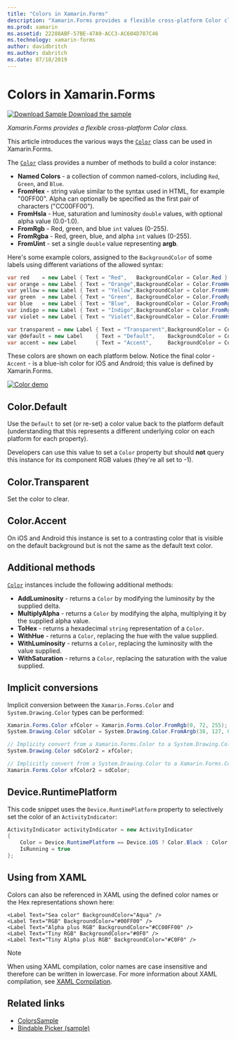 ```yaml
---
title: "Colors in Xamarin.Forms"
description: "Xamarin.Forms provides a flexible cross-platform Color class. This article explains the functionality provided by the Color class, and how to use it."
ms.prod: xamarin
ms.assetid: 22288ABF-57BE-47A9-ACC3-AC604D787C46
ms.technology: xamarin-forms
author: davidbritch
ms.author: dabritch
ms.date: 07/18/2019
---
```


# Colors in Xamarin.Forms

[![Download Sample](~/media/shared/download.png) Download the sample](https://docs.microsoft.com/samples/xamarin/xamarin-forms-samples/workingwithcolors)

_Xamarin.Forms provides a flexible cross-platform Color class._

This article introduces the various ways the [`Color`](xref:Xamarin.Forms.Color) class can be used in Xamarin.Forms.

The [`Color`](xref:Xamarin.Forms.Color) class provides a number of methods to build a color instance:

- **Named Colors** - a collection of common named-colors, including `Red`, `Green`, and `Blue`.
- **FromHex** - string value similar to the syntax used in HTML, for example "00FF00". Alpha can optionally be specified as the first pair of characters ("CC00FF00").
- **FromHsla** - Hue, saturation and luminosity  `double` values, with optional alpha value (0.0-1.0).
- **FromRgb** - Red, green, and blue `int` values (0-255).
- **FromRgba** - Red, green, blue, and alpha  `int` values (0-255).
- **FromUint** - set a single `double` value representing **argb**.

Here's some example colors, assigned to the `BackgroundColor` of some labels using different variations of the allowed syntax:

```csharp
var red    = new Label { Text = "Red",   BackgroundColor = Color.Red };
var orange = new Label { Text = "Orange",BackgroundColor = Color.FromHex("FF6A00") };
var yellow = new Label { Text = "Yellow",BackgroundColor = Color.FromHsla(0.167, 1.0, 0.5, 1.0) };
var green  = new Label { Text = "Green", BackgroundColor = Color.FromRgb (38, 127, 0) };
var blue   = new Label { Text = "Blue",  BackgroundColor = Color.FromRgba(0, 38, 255, 255) };
var indigo = new Label { Text = "Indigo",BackgroundColor = Color.FromRgb (0, 72, 255) };
var violet = new Label { Text = "Violet",BackgroundColor = Color.FromHsla(0.82, 1, 0.25, 1) };

var transparent = new Label { Text = "Transparent",BackgroundColor = Color.Transparent };
var @default = new Label    { Text = "Default",    BackgroundColor = Color.Default };
var accent = new Label      { Text = "Accent",     BackgroundColor = Color.Accent };
```

These colors are shown on each platform below. Notice the final color - `Accent` - is a blue-ish color for iOS and Android; this value is defined by Xamarin.Forms.

 [![Color demo](colors-images/colors-sml.png "Color Demo")](colors-images/colors.png#lightbox "Color Demo")

## Color.Default

Use the `Default` to set (or re-set) a color value back to the platform default (understanding that this represents a different underlying color on each platform for each property).

Developers can use this value to set a `Color` property but should **not** query this instance for its component RGB values (they're all set to -1).

## Color.Transparent

Set the color to clear.

## Color.Accent

On iOS and Android this instance is set to a contrasting color that is visible on the default background but is not the same as the default text color.

## Additional methods

[`Color`](xref:Xamarin.Forms.Color) instances include the following additional methods:

- **AddLuminosity** - returns a `Color` by modifying the luminosity by the supplied delta.
- **MultiplyAlpha** - returns a `Color` by modifying the alpha, multiplying it by the supplied alpha value.
- **ToHex** - returns a hexadecimal `string` representation of a `Color`.
- **WithHue** - returns a `Color`, replacing the hue with the value supplied.
- **WithLuminosity** - returns a `Color`, replacing the luminosity with the value supplied.
- **WithSaturation** - returns a `Color`, replacing the saturation with the value supplied.

## Implicit conversions

Implicit conversion between the `Xamarin.Forms.Color` and `System.Drawing.Color` types can be performed:

```csharp
Xamarin.Forms.Color xfColor = Xamarin.Forms.Color.FromRgb(0, 72, 255);
System.Drawing.Color sdColor = System.Drawing.Color.FromArgb(38, 127, 0);

// Implicity convert from a Xamarin.Forms.Color to a System.Drawing.Color
System.Drawing.Color sdColor2 = xfColor;

// Implicitly convert from a System.Drawing.Color to a Xamarin.Forms.Color
Xamarin.Forms.Color xfColor2 = sdColor;
```

## Device.RuntimePlatform

This code snippet uses the `Device.RuntimePlatform` property to selectively set the color of an `ActivityIndicator`:

```csharp
ActivityIndicator activityIndicator = new ActivityIndicator
{
    Color = Device.RuntimePlatform == Device.iOS ? Color.Black : Color.Default,
    IsRunning = true
};
```

## Using from XAML

Colors can also be referenced in XAML using the defined color names or the Hex representations shown here:

```xaml
<Label Text="Sea color" BackgroundColor="Aqua" />
<Label Text="RGB" BackgroundColor="#00FF00" />
<Label Text="Alpha plus RGB" BackgroundColor="#CC00FF00" />
<Label Text="Tiny RGB" BackgroundColor="#0F0" />
<Label Text="Tiny Alpha plus RGB" BackgroundColor="#C0F0" />
```

> [!NOTE]
> When using XAML compilation, color names are case insensitive and therefore can be written in lowercase. For more information about XAML compilation, see [XAML Compilation](~/xamarin-forms/xaml/xamlc.md).

## Related links

- [ColorsSample](https://docs.microsoft.com/samples/xamarin/xamarin-forms-samples/workingwithcolors)
- [Bindable Picker (sample)](https://docs.microsoft.com/samples/xamarin/xamarin-forms-samples/userinterface-bindablepicker)
